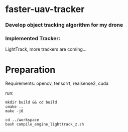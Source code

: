 # faster-uav-tracker
### Develop object tracking algorithm for my drone

### Implemented Tracker: 
LightTrack, more trackers are coming...

# Preparation

Requirements: opencv, tensorrt, realsense2, cuda

run:

```
mkdir build && cd build
cmake ..
make -j8

cd ../workspace
bash compile_engine_lighttrack_z.sh
```

